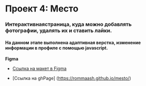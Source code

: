 # Проект 4: Место

### Интерактивнаястраница, куда можно добавлять фотографии, удалять их и ставить лайки.

#### На данном этапе выполнена адаптивная верстка, изменение информации в профиле с помощью javascript.

**Figma**

* [Ссылка на макет в Figma](https://www.figma.com/file/StZjf8HnoeLdiXS7dYrLAh/JavaScript.-Sprint-4)

* [Ссылка на ghPage] (https://rommaash.github.io/mesto/)


